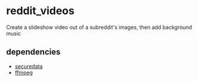 # reddit_videos

Create a slideshow video out of a subreddit's images, then add background music

## dependencies
- [securedata](https://pypi.org/project/securedata/)
- [ffmpeg](https://ffmpeg.org/)